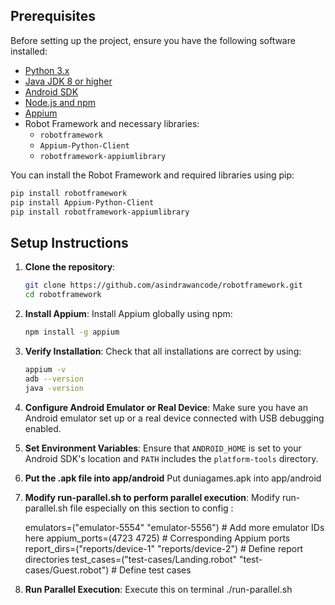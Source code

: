 ## Prerequisites

Before setting up the project, ensure you have the following software installed:

- [Python 3.x](https://www.python.org/downloads/)
- [Java JDK 8 or higher](https://www.oracle.com/java/technologies/javase-jdk8-downloads.html)
- [Android SDK](https://developer.android.com/studio)
- [Node.js and npm](https://nodejs.org/)
- [Appium](http://appium.io/)
- Robot Framework and necessary libraries:
  - `robotframework`
  - `Appium-Python-Client`
  - `robotframework-appiumlibrary`

You can install the Robot Framework and required libraries using pip:

```bash
pip install robotframework
pip install Appium-Python-Client
pip install robotframework-appiumlibrary
```

## Setup Instructions

1. **Clone the repository**:
   ```bash
   git clone https://github.com/asindrawancode/robotframework.git
   cd robotframework
   ```

2. **Install Appium**:
   Install Appium globally using npm:

   ```bash
   npm install -g appium
   ```

3. **Verify Installation**:
   Check that all installations are correct by using:

   ```bash
   appium -v
   adb --version
   java -version
   ```

4. **Configure Android Emulator or Real Device**:
   Make sure you have an Android emulator set up or a real device connected with USB debugging enabled.

5. **Set Environment Variables**:
   Ensure that `ANDROID_HOME` is set to your Android SDK's location and `PATH` includes the `platform-tools` directory.

6. **Put the .apk file into app/android**
   Put duniagames.apk into app/android

7. **Modify run-parallel.sh to perform parallel execution**:
    Modify run-parallel.sh file especially on this section to config :

    emulators=("emulator-5554" "emulator-5556")        # Add more emulator IDs here
    appium_ports=(4723 4725)                          # Corresponding Appium ports
    report_dirs=("reports/device-1" "reports/device-2")  # Define report directories
    test_cases=("test-cases/Landing.robot" "test-cases/Guest.robot")  # Define test cases

8. **Run Parallel Execution**:
    Execute this on terminal
     ./run-parallel.sh 
